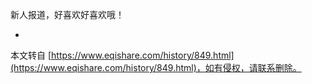 新人报道，好喜欢好喜欢哦！

-

本文转自 [https://www.eqishare.com/history/849.html](https://www.eqishare.com/history/849.html)，如有侵权，请联系删除。